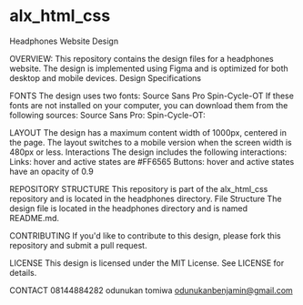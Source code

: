 # alx_html_css
Headphones Website Design




OVERVIEW:
This repository contains the design files for a headphones website. The design is implemented using Figma and is optimized for both desktop and mobile devices.
Design Specifications

FONTS
The design uses two fonts:
Source Sans Pro
Spin-Cycle-OT
If these fonts are not installed on your computer, you can download them from the following sources:
Source Sans Pro: 
Spin-Cycle-OT: 

LAYOUT
The design has a maximum content width of 1000px, centered in the page. The layout switches to a mobile version when the screen width is 480px or less.
Interactions
The design includes the following interactions:
Links: hover and active states are #FF6565
Buttons: hover and active states have an opacity of 0.9

REPOSITORY STRUCTURE
This repository is part of the alx_html_css repository and is located in the headphones directory.
File Structure
The design file is located in the headphones directory and is named README.md.

CONTRIBUTING
If you'd like to contribute to this design, please fork this repository and submit a pull request.

LICENSE
This design is licensed under the MIT License. See LICENSE for details.

CONTACT 08144884282
odunukan tomiwa odunukanbenjamin@gmail.com
